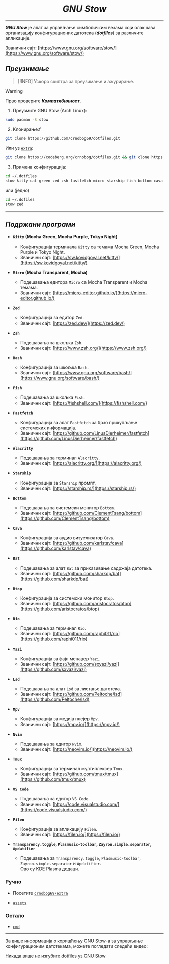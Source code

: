 <div align="center">

# *GNU Stow*

</div>

---

**_GNU Stow_** је алат за управљање симболичким везама који олакшава организацију конфигурационих датотека (**_dotfiles_**) за различите апликације.

Званични сајт: [https://www.gnu.org/software/stow/](https://www.gnu.org/software/stow/)

## _Преузимање_

> [!INFO]
> Ускоро скиптра за преузимање и ажурирање.

> [!WARNING]
> Прво проверите [**_Компатибилност_**](#компатибилност).

1. Преузмите GNU Stow (Arch Linux):

```bash
sudo pacman -S stow
```

2. Клонирање:f

```bash
git clone https://github.com/crnobog69/dotfiles.git
```

Или уз [`extra`](https://github.com/crnobog69/extra):

```bash
git clone https://codeberg.org/crnobog/dotfiles.git && git clone https://github.com/crnobog69/extra.git
```

3. Примена конфигурација:

```bash
cd ~/.dotfiles
stow kitty-cat-green zed zsh fastfetch micro starship fish bottom cava bat mpv
```

или (једно)

```bash
cd ~/.dofiles
stow zed
```

---

## _Подржани програми_

- **`Kitty` (Mocha Green, Mocha Purple, Tokyo Night)**

  - Конфигурација терминала `Kitty` са темама Mocha Green, Mocha Purple и Tokyo Night.
  - Званични сајт: [https://sw.kovidgoyal.net/kitty/](https://sw.kovidgoyal.net/kitty/)

- **`Micro` (Mocha Transparent, Mocha)**

  - Подешавања едитора `Micro` са Mocha Transparent и Mocha темама.
  - Званични сајт: [https://micro-editor.github.io/](https://micro-editor.github.io/)

- **`Zed`**

  - Конфигурација за едитор `Zed`.
  - Званични сајт: [https://zed.dev/](https://zed.dev/)

- **`Zsh`**

  - Подешавања за шкољка `Zsh`.
  - Званични сајт: [https://www.zsh.org/](https://www.zsh.org/)

- **`Bash`**

  - Конфигурација за шкољка `Bash`.
  - Званични сајт: [https://www.gnu.org/software/bash/](https://www.gnu.org/software/bash/)

- **`Fish`**

  - Подешавања за шкољка `Fish`.
  - Званични сајт: [https://fishshell.com/](https://fishshell.com/)

- **`Fastfetch`**

  - Конфигурација за алат `Fastfetch` за брзо прикупљање системских информација.
  - Званични сајт: [https://github.com/LinusDierheimer/fastfetch](https://github.com/LinusDierheimer/fastfetch)

- **`Alacritty`**

  - Подешавања за терминал `Alacritty`.
  - Званични сајт: [https://alacritty.org/](https://alacritty.org/)

- **`Starship`**

  - Конфигурација за `Starship` промпт.
  - Званични сајт: [https://starship.rs/](https://starship.rs/)

- **`Bottom`**

  - Подешавања за системски монитор `Bottom`.
  - Званични сајт: [https://github.com/ClementTsang/bottom](https://github.com/ClementTsang/bottom)

- **`Cava`**

  - Конфигурација за аудио визуелизатор `Cava`.
  - Званични сајт: [https://github.com/karlstav/cava](https://github.com/karlstav/cava)

- **`Bat`**

  - Подешавања за алат `Bat` за приказивање садржаја датотека.
  - Званични сајт: [https://github.com/sharkdp/bat](https://github.com/sharkdp/bat)

- **`Btop`**

  - Конфигурација за системски монитор `Btop`.
  - Званични сајт: [https://github.com/aristocratos/btop](https://github.com/aristocratos/btop)

- **`Rio`**

  - Подешавања за терминал `Rio`.
  - Званични сајт: [https://github.com/raphi011/rio](https://github.com/raphi011/rio)

- **`Yazi`**

  - Конфигурација за фајл менаџер `Yazi`.
  - Званични сајт: [https://github.com/sxyazi/yazi](https://github.com/sxyazi/yazi)

- **`Lsd`**

  - Подешавања за алат `Lsd` за листање датотека.
  - Званични сајт: [https://github.com/Peltoche/lsd](https://github.com/Peltoche/lsd)

- **`Mpv`**

  - Конфигурација за медија плејер `Mpv`.
  - Званични сајт: [https://mpv.io/](https://mpv.io/)

- **`Nvim`**

  - Подешавања за едитор `Nvim`.
  - Званични сајт: [https://neovim.io/](https://neovim.io/)

- **`Tmux`**

  - Конфигурација за терминал мултиплексер `Tmux`.
  - Званични сајт: [https://github.com/tmux/tmux](https://github.com/tmux/tmux)

- **`VS Code`**

  - Подешавања за едитор `VS Code`.
  - Званични сајт: [https://code.visualstudio.com/](https://code.visualstudio.com/)

- **`Filen`**

  - Конфигурација за апликацију `Filen`.
  - Званични сајт: [https://filen.io/](https://filen.io/)

- **`Transparency.toggle`, `Plasmusic-toolbar`, `Zayron.simple.separator`, `Apdatifier`**
  - Подешавања за `Transparency.toggle`, `Plasmusic-toolbar`, `Zayron.simple.separator` и `Apdatifier`.
    <br>
    Ово су KDE Plasma додаци.

### Ручно

- Посетите [`crnobog69/extra`](https://github.com/crnobog69/extra)

- [`assets`](https://github.com/crnobog69/dotfiles/tree/main/assets)

### Остало

- [`cmd`](https://github.com/crnobog69/dotfiles/tree/main/cmd/cmd.md)

---

За више информација о коришћењу GNU Stow-а за управљање конфигурационим датотекама, можете погледати следећи видео:

[Никада више не изгубите dotfiles уз GNU Stow](https://www.youtube.com/watch?v=NoFiYOqnC4o&utm_source=chatgpt.com)
